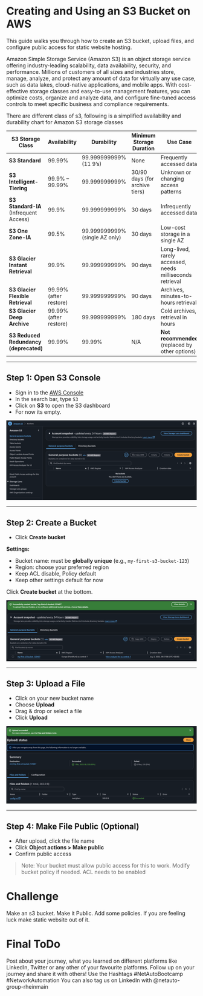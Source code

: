 # Creating and Using an S3 Bucket on AWS

This guide walks you through how to create an S3 bucket, upload files, and configure public access for static website hosting.

Amazon Simple Storage Service (Amazon S3) is an object storage service offering industry-leading scalability, data availability, security, and performance. Millions of customers of all sizes and industries store, manage, analyze, and protect any amount of data for virtually any use case, such as data lakes, cloud-native applications, and mobile apps. With cost-effective storage classes and easy-to-use management features, you can optimize costs, organize and analyze data, and configure fine-tuned access controls to meet specific business and compliance requirements.

There are different class of s3, following is  a simplified availability and durability chart for Amazon S3 storage classes

| **S3 Storage Class**                   | **Availability**       | **Durability**                 | **Minimum Storage Duration**   | **Use Case**                                              |
| -------------------------------------- | ---------------------- | ------------------------------ | ------------------------------ | --------------------------------------------------------- |
| **S3 Standard**                        | 99.99%                 | 99.999999999% (11 9’s)         | None                           | Frequently accessed data                                  |
| **S3 Intelligent-Tiering**             | 99.9% – 99.99%         | 99.999999999%                  | 30/90 days (for archive tiers) | Unknown or changing access patterns                       |
| **S3 Standard-IA** (Infrequent Access) | 99.9%                  | 99.999999999%                  | 30 days                        | Infrequently accessed data                                |
| **S3 One Zone-IA**                     | 99.5%                  | 99.999999999% (single AZ only) | 30 days                        | Low-cost storage in a single AZ                           |
| **S3 Glacier Instant Retrieval**       | 99.9%                  | 99.999999999%                  | 90 days                        | Long-lived, rarely accessed, needs milliseconds retrieval |
| **S3 Glacier Flexible Retrieval**      | 99.99% (after restore) | 99.999999999%                  | 90 days                        | Archives, minutes-to-hours retrieval                      |
| **S3 Glacier Deep Archive**            | 99.99% (after restore) | 99.999999999%                  | 180 days                       | Cold archives, retrieval in hours                         |
| **S3 Reduced Redundancy (deprecated)** | 99.99%                 | 99.99%                         | N/A                            | **Not recommended** (replaced by other options)           |


---

## Step 1: Open S3 Console
- Sign in to the [AWS Console](https://console.aws.amazon.com/)
- In the search bar, type `S3`
- Click on **S3** to open the S3 dashboard
- For now its empty.

![Screenshot - S3 Dashboard](images/s3-dashboard.png)

---

## Step 2: Create a Bucket
- Click **Create bucket**

**Settings:**
- Bucket name: must be **globally unique** (e.g., `my-first-s3-bucket-123`)
- Region: choose your preferred region
- Keep ACL disable, Policy default
- Keep other settings default for now

Click **Create bucket** at the bottom.

![Screenshot - Create Bucket Form](images/create-bucket.png)

---

## Step 3: Upload a File
- Click on your new bucket name
- Choose **Upload**
- Drag & drop or select a file
- Click **Upload**

![Screenshot - Upload File](images/upload-file.png)

---

## Step 4: Make File Public (Optional)
- After upload, click the file name
- Click **Object actions > Make public**
- Confirm public access

> Note: Your bucket must allow public access for this to work. Modify bucket policy if needed. ACL needs to be enabled

# Challenge

Make an s3 bucket. Make it Public. Add some policies. If you are feeling luck make static website out of it.

# Final ToDo

Post about your journey, what you learned on different platforms like LinkedIn, Twitter or any other of your favourite platforms. Follow up on your journey and share it with others! Use the Hashtags #NetAutoBootcamp #NetworkAutomation
You can also tag us on LinkedIn with @netauto-group-rheinmain